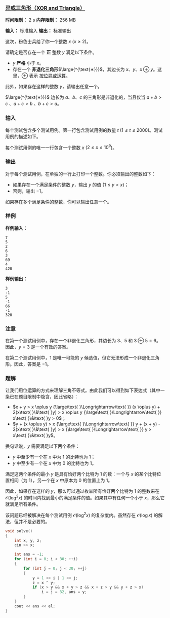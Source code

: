 ### [异或三角形（XOR and Triangle）](https://codeforces.com/problemset/problem/2074/C)

**时间限制：** 2 s
**内存限制：** 256 MB

**输入：** 标准输入
**输出：** 标准输出



这次，粉色士兵给了你一个整数 $x$ ($x \ge 2$)。

请确定是否存在一个 **正** 整数 $y$ 满足以下条件。

-   $y$ **严格** 小于 $x$。
-   存在一个 **非退化三角形**$\large{^{\text{∗}}}$，其边长为 $x$、$y$、$x \oplus y$。这里，$\oplus$ 表示 [按位异或运算](https://en.wikipedia.org/wiki/Bitwise_operation#XOR)。

此外，如果存在这样的整数 $y$，请输出任意一个。



$\large{^{\text{∗}}}$ 边长为 $a$、$b$、$c$ 的三角形是非退化的，当且仅当 $a+b > c$ 、$a+c > b$ 、$b+c > a$。







### 输入

每个测试包含多个测试用例。第一行包含测试用例的数量 $t$ ($1 \le t \le 2000$)。测试用例的描述如下。

每个测试用例的唯一一行包含一个整数 $x$ ($2 \le x \le 10^9$)。





### 输出

对于每个测试用例，在单独的一行上打印一个整数。你必须输出的整数如下：

-   如果存在一个满足条件的整数 $y$，输出 $y$ 的值 ($1 \le y < x$)；
-   否则，输出 $-1$。

如果存在多个满足条件的整数，你可以输出任意一个。





### 样例

**样例输入：**

```
7
5
2
6
3
69
4
420
```



**样例输出：**

```
3
-1
5
-1
66
-1
320
```





### 注意

在第一个测试用例中，存在一个非退化三角形，其边长为 $3$、$5$ 和 $3 \oplus 5 = 6$。因此，$y=3$ 是一个有效的答案。

在第二个测试用例中，$1$ 是唯一可能的 $y$ 候选值，但它无法形成一个非退化三角形。因此，答案是 $-1$。





### 题解

让我们用位运算的方式来理解三角不等式。由此我们可以得到如下表达式（其中一条已在题目限制中隐含，因此省略）：

- $x + y > x \oplus y {\large\text{ }\Longrightarrow\text{ }} (x \oplus y) + 2(x\text{ }\&\text{ }y) > x \oplus y {\large\text{ }\Longrightarrow\text{ }} x\text{ }\&\text{ }y > 0$；
- $y + (x \oplus y) > x {\large\text{ }\Longrightarrow\text{ }} y + (x + y) - 2(x\text{ }\&\text{ }y) > x {\large\text{ }\Longrightarrow\text{ }} y > x\text{ }\&\text{ }y$。

换句话说，$y$ 需要满足以下两个条件：

- $y$ 中至少有一个在 $x$ 中为 1 的比特也为 1；
- $y$ 中至少有一个在 $x$ 中为 0 的比特也为 1。

满足这两个条件的最小 $y$ 是具有恰好两个比特为 1 的数：一个与 $x$ 的某个比特位置相同（为 1），另一个在 $x$ 中原本为 0 的位置上为 1。

因此，如果存在这样的 $y$，那么可以通过枚举所有恰好两个比特为 1 的整数来在 $\mathcal{O}(\log^2 x)$ 的时间内找到最小的满足条件的值。如果其中有任何一个小于 $x$，那么它就满足所有条件。

该问题已经被解决在每个测试用例 $\mathcal{O}(\log^2 x)$ 的复杂度内。虽然存在 $\mathcal{O}(\log x)$ 的解法，但并不是必要的。



```cpp
void solve()
{
	int x, y, z;
	cin >> x;

	int ans = -1;
	for (int i = 0; i < 30; ++i)
	{
		for (int j = 0; j < 30; ++j)
		{
			y = 1 << i | 1 << j;
			z = x ^ y;
			if (x > y && x + y > z && x + z > y && y + z > x)
				i = j = 32, ans = y;
		}
	}
	cout << ans << el;
}
```





